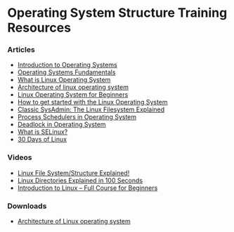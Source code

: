# Operating System Structure Training Resources

### Articles
- <a href="https://www.geeksforgeeks.org/introduction-of-operating-system-set-1/" target="_blank">Introduction to Operating Systems</a>
- <a href="https://www.codecademy.com/learn/fundamentals-of-operating-systems" target="_blank">Operating Systems Fundamentals</a>
- <a href="https://www.geeksforgeeks.org/introduction-to-linux-operating-system/" target="_blank">What is Linux Operating System</a> 
- <a href="https://www.geeksforgeeks.org/architecture-of-linux-operating-system/" target="_blank">Architecture of linux operating system</a>
- <a href="https://www.linux.com/training-tutorials/complete-beginners-guide-linux/" target="_blank">Linux Operating System for Beginners</a>
- <a href="https://www.pcworld.com/article/427298/how-to-get-started-with-linux-a-beginners-guide.html" target="_blank">How to get started with the Linux Operating System</a> 
- <a href="https://www.linuxfoundation.org/blog/blog/classic-sysadmin-the-linux-filesystem-explained" target="_blank">Classic SysAdmin: The Linux Filesystem Explained</a> 
- <a href="https://www.geeksforgeeks.org/process-schedulers-in-operating-system/" target="_blank">Process Schedulers in Operating System</a> 
- <a href="https://www.geeksforgeeks.org/introduction-of-deadlock-in-operating-system/" target="_blank">Deadlock in Operating System</a> 
- <a href="https://www.geeksforgeeks.org/what-is-selinux/" target="_blank">What is SELinux?</a>
- <a href="https://www.geeksforgeeks.org/30-days-of-linux/" target="_blank">30 Days of Linux</a> 


### Videos
- <a href="https://www.youtube.com/watch?app=desktop&v=HbgzrKJvDRw&t=0s" target="_blank">Linux File System/Structure Explained!</a> 
- <a href="https://www.youtube.com/watch?v=42iQKuQodW4" target="_blank">Linux Directories Explained in 100 Seconds</a>
- <a href="https://www.youtube.com/watch?v=sWbUDq4S6Y8" target="_blank">Introduction to Linux – Full Course for Beginners</a> 


### Downloads
- <a href="./downloads/lecture4-Architecture-of-Linux-operating-system.pdf" download>Architecture of Linux operating system</a>
